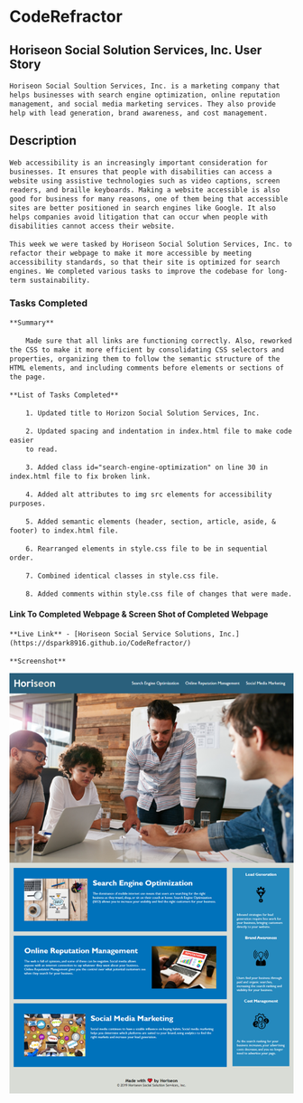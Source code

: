 # CodeRefractor

## Horiseon Social Solution Services, Inc. User Story

    Horiseon Social Soultion Services, Inc. is a marketing company that helps businesses with search engine optimization, online reputation management, and social media marketing services. They also provide help with lead generation, brand awareness, and cost management.

## Description

    Web accessibility is an increasingly important consideration for businesses. It ensures that people with disabilities can access a website using assistive technologies such as video captions, screen readers, and braille keyboards. Making a website accessible is also good for business for many reasons, one of them being that accessible sites are better positioned in search engines like Google. It also helps companies avoid litigation that can occur when people with disabilities cannot access their website.

    This week we were tasked by Horiseon Social Solution Services, Inc. to refactor their webpage to make it more accessible by meeting accessibility standards, so that their site is optimized for search engines. We completed various tasks to improve the codebase for long-term sustainability. 

### Tasks Completed

    **Summary**

        Made sure that all links are functioning correctly. Also, reworked the CSS to make it more efficient by consolidating CSS selectors and properties, organizing them to follow the semantic structure of the HTML elements, and including comments before elements or sections of the page.

    **List of Tasks Completed**

        1. Updated title to Horizon Social Solution Services, Inc.

        2. Updated spacing and indentation in index.html file to make code easier 
        to read.

        3. Added class id="search-engine-optimization" on line 30 in index.html file to fix broken link.

        4. Added alt attributes to img src elements for accessibility purposes. 

        5. Added semantic elements (header, section, article, aside, & footer) to index.html file.

        6. Rearranged elements in style.css file to be in sequential order.

        7. Combined identical classes in style.css file.

        8. Added comments within style.css file of changes that were made. 

#### Link To Completed Webpage & Screen Shot of Completed Webpage

    **Live Link** - [Horiseon Social Service Solutions, Inc.](https://dspark8916.github.io/CodeRefractor/)

    **Screenshot** 

![Horiseon Webpage Screenshot](https://github.com/dspark8916/CodeRefractor/blob/main/assets/images/Homework_CodeRefractor_index.html.png)

